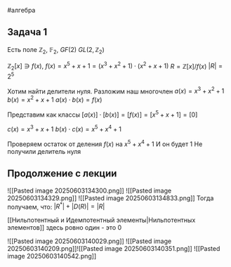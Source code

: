 #алгебра 
## Задача 1
Есть поле $\mathbb{Z}_2, \ \mathbb{F}_2, \ GF(2)$
$GL(2, \mathbb{Z}_2)$

$\mathbb{Z}_2[x] \ni f(x), \ f(x) = x^5 + x + 1 = (x^3 + x^2 + 1) \cdot (x^2 + x + 1)$
$R = \mathbb{Z}[x]/f(x)$
$|R| = 2^5$

Хотим найти делители нуля. Разложим наш многочлен
$a(x) = x^3 + x^2 + 1$
$b(x) = x^2 + x + 1$
$a(x) \cdot b(x) = f(x)$

Представим как классы
$[a(x)] \cdot [b(x)] = [f(x)] = [x^5 + x + 1] = [0]$

$c(x) = x^3 + x + 1$
$b(x) \cdot c(x) = x^5 + x^4 + 1$

Проверяем остаток от деления $f(x)$ на $x^5 + x^4 + 1$
И он будет 1
Не получили делитель нуля

## Продолжение с лекции
![[Pasted image 20250603134300.png]]
![[Pasted image 20250603134329.png]]
![[Pasted image 20250603134833.png]]
Тогда получаем, что:
$|R^*| + |D(R)| = |R|$

[[Нильпотентный и Идемпотентный элементы|Нильпотентных элементов]] здесь ровно один - это 0

![[Pasted image 20250603140029.png]]
![[Pasted image 20250603140209.png]]![[Pasted image 20250603140351.png]]
![[Pasted image 20250603140542.png]]